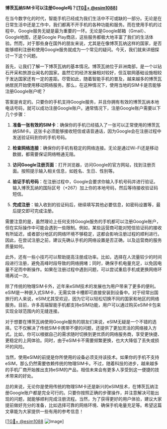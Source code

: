 **博茨瓦纳SIM卡可以注册Google吗？[[TG💪+ @esim1088](https://t.me/s/esim1088)]**

在当今数字化的时代，智能手机已经成为我们生活中不可或缺的一部分。无论是在日常生活中还是工作中，我们都离不开手机的各种功能和服务。而在使用手机的过程中，Google服务无疑是最为重要的一环。无论是Google邮箱（Gmail）、Google地图，还是Google Play商店，这些服务都极大地丰富了我们的生活体验。然而，对于那些身在国外的朋友来说，尤其是在像博茨瓦纳这样的国家，是否能够顺利注册和使用Google服务就成为一个常见的疑问。今天，我们就来详细探讨一下这个问题。

首先，让我们了解一下博茨瓦纳的基本情况。博茨瓦纳位于非洲南部，是一个以钻石开采和旅游业闻名的国家。虽然它的经济发展相对较好，但互联网基础设施相较于发达国家还有一定的差距。尽管如此，随着智能手机的普及，越来越多的博茨瓦纳居民开始使用移动网络服务。那么，在这种情况下，使用当地的SIM卡是否能够注册Google账户呢？

答案是肯定的。只要你的手机支持Google服务，并且你拥有有效的博茨瓦纳本地电话号码，就可以成功注册Google账户。通常情况下，注册Google账户需要以下几个步骤：

1. **准备一张有效的SIM卡**：确保你的手机已经插入了一张可以正常使用的博茨瓦纳SIM卡。这张卡必须能够接收短信或语音通话，因为Google会在注册过程中发送验证码到你的手机号码。

2. **检查网络连接**：确保你的手机有稳定的网络连接。无论是通过Wi-Fi还是移动数据，都需要保证网络畅通无阻。

3. **访问Google注册页面**：打开浏览器，访问Google的官方网站，找到注册页面。按照提示输入相关信息，如姓名、生日、性别等。

4. **验证手机号码**：在注册过程中，Google会要求你输入手机号码并进行验证。输入博茨瓦纳的国际区号（+267）加上你的本地号码，然后等待接收验证码短信。

5. **完成注册**：输入收到的验证码后，继续填写其他必要信息，如密码设置等，最后提交即可完成注册。

需要注意的是，虽然理论上任何支持Google服务的手机都可以注册Google账户，但在实际操作中可能会遇到一些限制。例如，某些运营商可能对短信验证码的接收有所延迟，或者部分地区的网络环境不够稳定，这都会影响注册过程的顺利进行。因此，在尝试注册之前，建议先确认手机的网络设置是否正确，以及运营商的服务质量如何。

此外，还有一些小技巧可以帮助提高注册成功率。比如，选择在人流量较少的时间段进行注册，避免高峰时段导致的网络拥堵；同时，确保手机电量充足，以免因电量不足而中断操作。如果在注册过程中遇到问题，可以尝试重启手机或更换网络环境再试一次。

除了传统的物理SIM卡外，近年来eSIM技术的发展也为用户带来了更多的便利。eSIM是一种嵌入式SIM卡，无需实体卡槽即可直接安装到设备中。对于经常出国旅行的人来说，eSIM尤其受欢迎，因为它可以轻松切换不同的国家和地区的网络服务。目前，许多高端智能手机都支持eSIM功能，用户可以通过购买eSIM卡包来实现全球范围内的无缝连接。

对于想要在博茨瓦纳使用Google服务的朋友们来说，eSIM无疑是一个不错的选择。它不仅解决了传统SIM卡携带不便的问题，还提供了更加灵活的网络接入方式。比如，你可以根据自己的需求随时切换到更优质的网络服务商，享受更快捷、更稳定的上网体验。同时，由于eSIM卡不需要频繁更换，也大大降低了丢失或损坏的风险。

当然，使用eSIM的前提是你所使用的设备必须支持该技术。如果你的手机不支持eSIM，那么仍然需要依赖传统的物理SIM卡。不过，随着科技的进步，越来越多的手机厂商开始推出支持eSIM的产品，相信未来会有更多人享受到这一便捷的技术带来的好处。

总的来说，无论你是使用传统的物理SIM卡还是新兴的eSIM技术，在博茨瓦纳注册Google账户都是完全可行的。只要你按照正确的步骤操作，并注意解决可能出现的问题，就能够顺利完成注册流程。当然，为了获得更好的用户体验，建议大家提前做好充分的准备，比如选择可靠的网络环境、确保手机电量充足等。希望这篇文章能为大家提供一些有用的参考信息！

[[TG💪+ @esim1088](https://t.me/s/esim1088) ![Image](https://i.postimg.cc/4NQfJmqS/Snipaste-2025-05-13-00-14-12.png)]